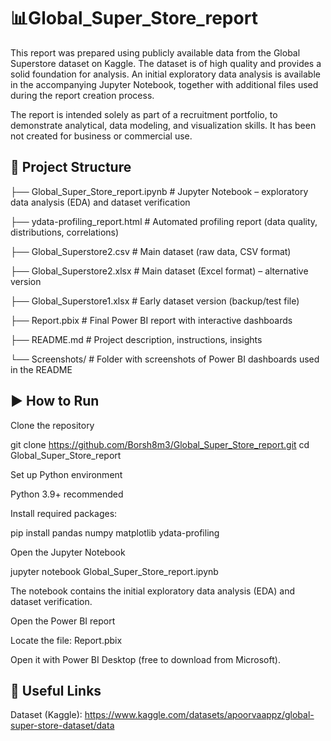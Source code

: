 # 📊Global\_Super\_Store\_report



This report was prepared using publicly available data from the Global Superstore dataset on Kaggle. The dataset is of high quality and provides a solid foundation for analysis. An initial exploratory data analysis is available in the accompanying Jupyter Notebook, together with additional files used during the report creation process.



The report is intended solely as part of a recruitment portfolio, to demonstrate analytical, data modeling, and visualization skills. It has been not created for business or commercial use.


## 📂 Project Structure
├── Global_Super_Store_report.ipynb   # Jupyter Notebook – exploratory data analysis (EDA) and dataset verification

├── ydata-profiling_report.html       # Automated profiling report (data quality, distributions, correlations)

├── Global_Superstore2.csv            # Main dataset (raw data, CSV format)

├── Global_Superstore2.xlsx           # Main dataset (Excel format) – alternative version

├── Global_Superstore1.xlsx           # Early dataset version (backup/test file)

├── Report.pbix                       # Final Power BI report with interactive dashboards

├── README.md                         # Project description, instructions, insights

└── Screenshots/                      # Folder with screenshots of Power BI dashboards used in the README


## ▶️ How to Run

Clone the repository

git clone https://github.com/Borsh8m3/Global_Super_Store_report.git
cd Global_Super_Store_report


Set up Python environment

Python 3.9+ recommended

Install required packages:

pip install pandas numpy matplotlib ydata-profiling


Open the Jupyter Notebook

jupyter notebook Global_Super_Store_report.ipynb


The notebook contains the initial exploratory data analysis (EDA) and dataset verification.

Open the Power BI report

Locate the file: Report.pbix

Open it with Power BI Desktop (free to download from Microsoft).



## 🔗 Useful Links

Dataset (Kaggle): https://www.kaggle.com/datasets/apoorvaappz/global-super-store-dataset/data
